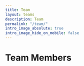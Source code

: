 ```yaml
---
title: Team
layout: teams
description: Team
permalink: "/team/"
intro_image_absolute: true
intro_image_hide_on_mobile: false
---
```


# Team Members